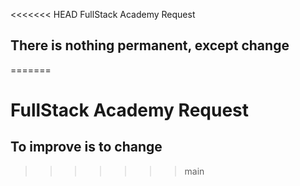 <<<<<<< HEAD
FullStack Academy Request
## There is nothing permanent, except change
=======
# FullStack Academy Request
## To improve is to change
>>>>>>> main
